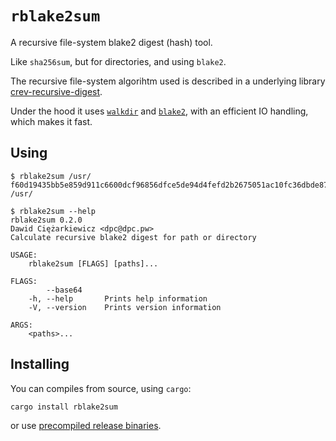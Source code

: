 # `rblake2sum`

A recursive file-system blake2 digest (hash) tool.

Like `sha256sum`, but for directories, and using `blake2`.

The recursive file-system algorihtm used is described in a
underlying library [crev-recursive-digest](https://github.com/crev-dev/recursive-digest).

Under the hood it uses [`walkdir`](https://crates.io/crates/walkdir) and
[`blake2`](https://crates.io/crates/blake2), with an efficient IO handling, which makes
it fast.

## Using

```
$ rblake2sum /usr/
f60d19435bb5e859d911c6600dcf96856dfce5de94d4fefd2b2675051ac10fc36dbde87fd86a30eb5224209b47263eb546bd9e3d7bdf64c1f26a7dccf51809af /usr/

$ rblake2sum --help
rblake2sum 0.2.0
Dawid Ciężarkiewicz <dpc@dpc.pw>
Calculate recursive blake2 digest for path or directory

USAGE:
    rblake2sum [FLAGS] [paths]...

FLAGS:
        --base64     
    -h, --help       Prints help information
    -V, --version    Prints version information

ARGS:
    <paths>...
```

## Installing

You can compiles from source, using `cargo`:

```
cargo install rblake2sum
```

or use [precompiled release binaries](https://github.com/crev-dev/rblake2sum/releases).
